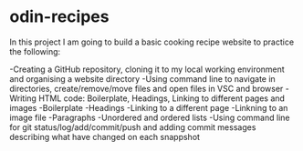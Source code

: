 # odin-recipes
In this project I am going to build a basic cooking recipe website to practice the following:

-Creating a GitHub repository, cloning it to my local working environment and organising a website directory
-Using command line to navigate in directories, create/remove/move files and open files in VSC and browser
-Writing HTML code: Boilerplate, Headings, Linking to different pages and images
    -Boilerplate
    -Headings
    -Linking to a different page
    -Linkning to an image file
    -Paragraphs
    -Unordered and ordered lists
-Using command line for git status/log/add/commit/push and adding commit messages describing what have changed on each snappshot